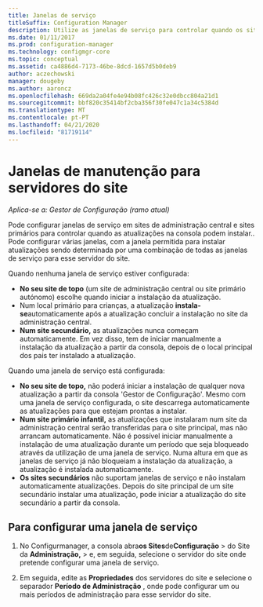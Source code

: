 ```yaml
---
title: Janelas de serviço
titleSuffix: Configuration Manager
description: Utilize as janelas de serviço para controlar quando os sites do Gestor de Configuração instalarem atualizações.
ms.date: 01/11/2017
ms.prod: configuration-manager
ms.technology: configmgr-core
ms.topic: conceptual
ms.assetid: ca4886d4-7173-46be-8dcd-1657d5b0deb9
author: aczechowski
manager: dougeby
ms.author: aaroncz
ms.openlocfilehash: 669da2a04fe4e94b08fc426c32e0dbcc804a21d1
ms.sourcegitcommit: bbf820c35414bf2cba356f30fe047c1a34c5384d
ms.translationtype: MT
ms.contentlocale: pt-PT
ms.lasthandoff: 04/21/2020
ms.locfileid: "81719114"
---
```

#  <a name="service-windows-for-site-servers"></a>Janelas de manutenção para servidores do site

*Aplica-se a: Gestor de Configuração (ramo atual)*

Pode configurar janelas de serviço em sites de administração central e sites primários para controlar quando as atualizações na consola podem instalar..  Pode configurar várias janelas, com a janela permitida para instalar atualizações sendo determinada por uma combinação de todas as janelas de serviço para esse servidor do site.

Quando nenhuma janela de serviço estiver configurada:
- **No seu site de topo** (um site de administração central ou site primário autónomo) escolhe quando iniciar a instalação da atualização.
- Num local primário para crianças, a atualização **instala-se**automaticamente após a atualização concluir a instalação no site da administração central.
- **Num site secundário,** as atualizações nunca começam automaticamente. Em vez disso, tem de iniciar manualmente a instalação da atualização a partir da consola, depois de o local principal dos pais ter instalado a atualização.

Quando uma janela de serviço está configurada:
- **No seu site de topo,** não poderá iniciar a instalação de qualquer nova atualização a partir da consola 'Gestor de Configuração'. Mesmo com uma janela de serviço configurada, o site descarrega automaticamente as atualizações para que estejam prontas a instalar.  
- **Num site primário infantil,** as atualizações que instalaram num site da administração central serão transferidas para o site principal, mas não arrancam automaticamente. Não é possível iniciar manualmente a instalação de uma atualização durante um período que seja bloqueado através da utilização de uma janela de serviço. Numa altura em que as janelas de serviço já não bloqueiam a instalação da atualização, a atualização é instalada automaticamente.
- **Os sites secundários** não suportam janelas de serviço e não instalam automaticamente atualizações. Depois do site principal de um site secundário instalar uma atualização, pode iniciar a atualização do site secundário a partir da consola.

## <a name="to-configure-a-service-window"></a>Para configurar uma janela de serviço

1.  No Configurmanager, a consola abra**os Sites**de**Configuração** > do Site da **Administração,** > e, em seguida, selecione o servidor do site onde pretende configurar uma janela de serviço.  

2.  Em seguida, edite as **Propriedades** dos servidores do site e selecione o separador **Período de Administração** , onde pode configurar um ou mais períodos de administração para esse servidor do site.  

